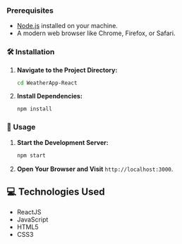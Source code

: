 ### Prerequisites

- [Node.js](https://nodejs.org/) installed on your machine.
- A modern web browser like Chrome, Firefox, or Safari.

### 🛠️ Installation

1. **Navigate to the Project Directory:**

   ```bash
   cd WeatherApp-React
   ```

2. **Install Dependencies:**

   ```bash
   npm install
   ```

### 🚀 Usage

1. **Start the Development Server:**

   ```bash
   npm start
   ```

2. **Open Your Browser and Visit** `http://localhost:3000`.

## 💻 Technologies Used

- ReactJS
- JavaScript
- HTML5
- CSS3
